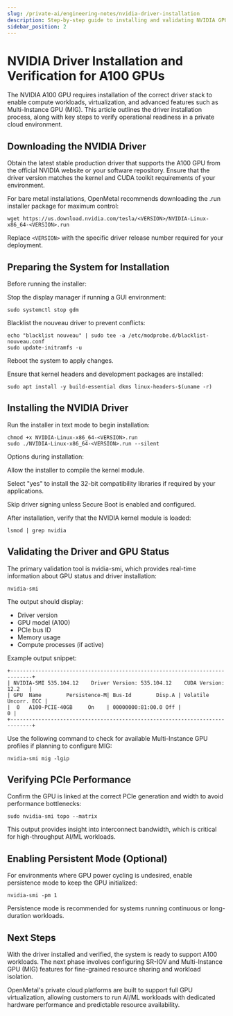 ```yaml
---
slug: /private-ai/engineering-notes/nvidia-driver-installation
description: Step-by-step guide to installing and validating NVIDIA GPU drivers for A100 cards, including compatibility checks and persistent mode setup.
sidebar_position: 2
---
```


# NVIDIA Driver Installation and Verification for A100 GPUs

The NVIDIA A100 GPU requires installation of the correct driver stack to
enable compute workloads, virtualization, and advanced features such as
Multi-Instance GPU (MIG). This article outlines the driver installation process,
along with key steps to verify operational readiness in a private cloud environment.

## Downloading the NVIDIA Driver

Obtain the latest stable production driver that supports the A100 GPU from the
official NVIDIA website or your software repository. Ensure that the driver
version matches the kernel and CUDA toolkit requirements of your environment.

For bare metal installations, OpenMetal recommends downloading the .run installer
 package for maximum control:

```shell
wget https://us.download.nvidia.com/tesla/<VERSION>/NVIDIA-Linux-x86_64-<VERSION>.run
```

Replace `<VERSION>` with the specific driver release number required for your deployment.

## Preparing the System for Installation

Before running the installer:

Stop the display manager if running a GUI environment:

```shell
sudo systemctl stop gdm
```

Blacklist the nouveau driver to prevent conflicts:

```shell
echo "blacklist nouveau" | sudo tee -a /etc/modprobe.d/blacklist-nouveau.conf
sudo update-initramfs -u
```

Reboot the system to apply changes.

Ensure that kernel headers and development packages are installed:

```shell
sudo apt install -y build-essential dkms linux-headers-$(uname -r)
```

## Installing the NVIDIA Driver

Run the installer in text mode to begin installation:

```shell
chmod +x NVIDIA-Linux-x86_64-<VERSION>.run
sudo ./NVIDIA-Linux-x86_64-<VERSION>.run --silent
```

Options during installation:

Allow the installer to compile the kernel module.

Select "yes" to install the 32-bit compatibility libraries if required by your applications.

Skip driver signing unless Secure Boot is enabled and configured.

After installation, verify that the NVIDIA kernel module is loaded:

```shell
lsmod | grep nvidia
```

## Validating the Driver and GPU Status

The primary validation tool is nvidia-smi, which provides real-time information
 about GPU status and driver installation:

```shell
nvidia-smi
```

The output should display:

- Driver version
- GPU model (A100)
- PCIe bus ID
- Memory usage
- Compute processes (if active)

Example output snippet:

```shell
+-----------------------------------------------------------------------------+
| NVIDIA-SMI 535.104.12    Driver Version: 535.104.12    CUDA Version: 12.2   |
| GPU  Name        Persistence-M| Bus-Id        Disp.A | Volatile Uncorr. ECC |
|  0   A100-PCIE-40GB     On    | 00000000:81:00.0 Off |                    0 |
+-----------------------------------------------------------------------------+
```

Use the following command to check for available Multi-Instance GPU profiles if
planning to configure MIG:

```shell
nvidia-smi mig -lgip
```

## Verifying PCIe Performance

Confirm the GPU is linked at the correct PCIe generation and width to avoid
performance bottlenecks:

```shell
sudo nvidia-smi topo --matrix
```

This output provides insight into interconnect bandwidth, which is critical for
high-throughput AI/ML workloads.

## Enabling Persistent Mode (Optional)

For environments where GPU power cycling is undesired, enable persistence mode
to keep the GPU initialized:

```shell
nvidia-smi -pm 1
```

Persistence mode is recommended for systems running continuous or long-duration workloads.

## Next Steps

With the driver installed and verified, the system is ready to support A100
workloads. The next phase involves configuring SR-IOV and Multi-Instance GPU (MIG)
 features for fine-grained resource sharing and workload isolation.

OpenMetal's private cloud platforms are built to support full GPU virtualization,
 allowing customers to run AI/ML workloads with dedicated hardware performance and
 predictable resource availability.
